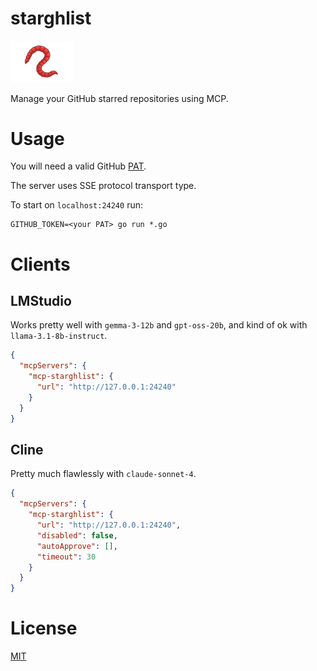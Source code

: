 starghlist
===============

<p align="left">
<img src="assets/ghlist.png" alt="Bloodworm vector image" width="100"/>
</p>

Manage your GitHub starred repositories using MCP.

# Usage

You will need a valid GitHub [PAT](https://github.com/settings/personal-access-tokens).

The server uses SSE protocol transport type.

To start on `localhost:24240` run:

    GITHUB_TOKEN=<your PAT> go run *.go 

# Clients

## LMStudio

Works pretty well with `gemma-3-12b` and `gpt-oss-20b`, and kind of ok with `llama-3.1-8b-instruct`.

```json
{
  "mcpServers": {
    "mcp-starghlist": {
      "url": "http://127.0.0.1:24240"
    }
  }
}
```

## Cline

Pretty much flawlessly with `claude-sonnet-4`.

```json
{
  "mcpServers": {
    "mcp-starghlist": {
      "url": "http://127.0.0.1:24240",
      "disabled": false,
      "autoApprove": [],
      "timeout": 30
    }
  }
}
```

# License

[MIT](LICENSE)